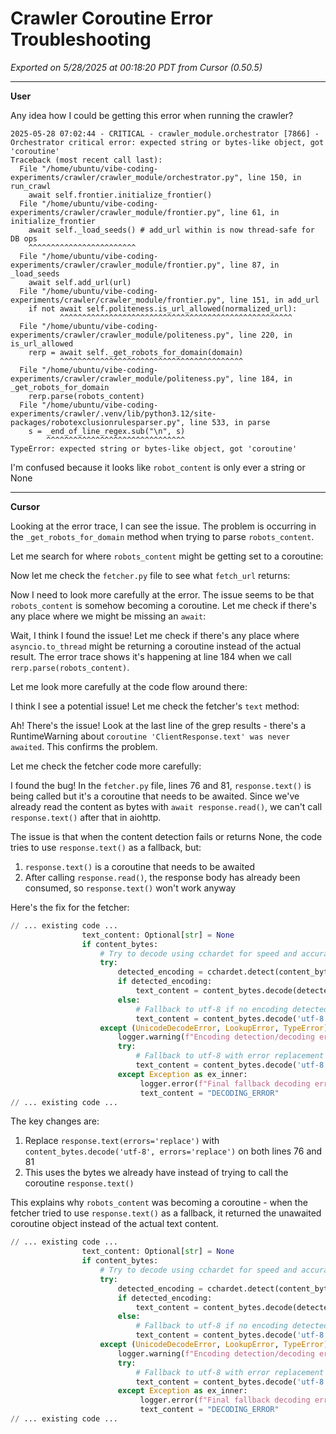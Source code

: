 # Crawler Coroutine Error Troubleshooting
_Exported on 5/28/2025 at 00:18:20 PDT from Cursor (0.50.5)_

---

**User**

Any idea how I could be getting this error when running the crawler?
```
2025-05-28 07:02:44 - CRITICAL - crawler_module.orchestrator [7866] - Orchestrator critical error: expected string or bytes-like object, got 'coroutine'
Traceback (most recent call last):
  File "/home/ubuntu/vibe-coding-experiments/crawler/crawler_module/orchestrator.py", line 150, in run_crawl
    await self.frontier.initialize_frontier()
  File "/home/ubuntu/vibe-coding-experiments/crawler/crawler_module/frontier.py", line 61, in initialize_frontier
    await self._load_seeds() # add_url within is now thread-safe for DB ops
    ^^^^^^^^^^^^^^^^^^^^^^^^
  File "/home/ubuntu/vibe-coding-experiments/crawler/crawler_module/frontier.py", line 87, in _load_seeds
    await self.add_url(url)
  File "/home/ubuntu/vibe-coding-experiments/crawler/crawler_module/frontier.py", line 151, in add_url
    if not await self.politeness.is_url_allowed(normalized_url):
           ^^^^^^^^^^^^^^^^^^^^^^^^^^^^^^^^^^^^^^^^^^^^^^^^^^^^
  File "/home/ubuntu/vibe-coding-experiments/crawler/crawler_module/politeness.py", line 220, in is_url_allowed
    rerp = await self._get_robots_for_domain(domain)
           ^^^^^^^^^^^^^^^^^^^^^^^^^^^^^^^^^^^^^^^^^
  File "/home/ubuntu/vibe-coding-experiments/crawler/crawler_module/politeness.py", line 184, in _get_robots_for_domain
    rerp.parse(robots_content)
  File "/home/ubuntu/vibe-coding-experiments/crawler/.venv/lib/python3.12/site-packages/robotexclusionrulesparser.py", line 533, in parse
    s = _end_of_line_regex.sub("\n", s)
        ^^^^^^^^^^^^^^^^^^^^^^^^^^^^^^^
TypeError: expected string or bytes-like object, got 'coroutine'
```

I'm confused because it looks like `robot_content` is only ever a string or None

---

**Cursor**

Looking at the error trace, I can see the issue. The problem is occurring in the `_get_robots_for_domain` method when trying to parse `robots_content`.

Let me search for where `robots_content` might be getting set to a coroutine:

Now let me check the `fetcher.py` file to see what `fetch_url` returns:

Now I need to look more carefully at the error. The issue seems to be that `robots_content` is somehow becoming a coroutine. Let me check if there's any place where we might be missing an `await`:

Wait, I think I found the issue! Let me check if there's any place where `asyncio.to_thread` might be returning a coroutine instead of the actual result. The error trace shows it's happening at line 184 when we call `rerp.parse(robots_content)`. 

Let me look more carefully at the code flow around there:

I think I see a potential issue! Let me check the fetcher's `text` method:

Ah! There's the issue! Look at the last line of the grep results - there's a RuntimeWarning about `coroutine 'ClientResponse.text' was never awaited`. This confirms the problem.

Let me check the fetcher code more carefully:

I found the bug! In the `fetcher.py` file, lines 76 and 81, `response.text()` is being called but it's a coroutine that needs to be awaited. Since we've already read the content as bytes with `await response.read()`, we can't call `response.text()` after that in aiohttp.

The issue is that when the content detection fails or returns None, the code tries to use `response.text()` as a fallback, but:
1. `response.text()` is a coroutine that needs to be awaited
2. After calling `response.read()`, the response body has already been consumed, so `response.text()` won't work anyway

Here's the fix for the fetcher:

```python:crawler/crawler_module/fetcher.py
// ... existing code ...
                text_content: Optional[str] = None
                if content_bytes:
                    # Try to decode using cchardet for speed and accuracy
                    try:
                        detected_encoding = cchardet.detect(content_bytes)['encoding']
                        if detected_encoding:
                            text_content = content_bytes.decode(detected_encoding, errors='replace')
                        else:
                            # Fallback to utf-8 if no encoding detected
                            text_content = content_bytes.decode('utf-8', errors='replace')
                    except (UnicodeDecodeError, LookupError, TypeError) as e:
                        logger.warning(f"Encoding detection/decoding error for {actual_final_url}: {e}. Falling back.")
                        try:
                            # Fallback to utf-8 with error replacement
                            text_content = content_bytes.decode('utf-8', errors='replace') 
                        except Exception as ex_inner:
                             logger.error(f"Final fallback decoding error for {actual_final_url}: {ex_inner}")
                             text_content = "DECODING_ERROR"
// ... existing code ...
```

The key changes are:
1. Replace `response.text(errors='replace')` with `content_bytes.decode('utf-8', errors='replace')` on both lines 76 and 81
2. This uses the bytes we already have instead of trying to call the coroutine `response.text()`

This explains why `robots_content` was becoming a coroutine - when the fetcher tried to use `response.text()` as a fallback, it returned the unawaited coroutine object instead of the actual text content.

```python
// ... existing code ...
                text_content: Optional[str] = None
                if content_bytes:
                    # Try to decode using cchardet for speed and accuracy
                    try:
                        detected_encoding = cchardet.detect(content_bytes)['encoding']
                        if detected_encoding:
                            text_content = content_bytes.decode(detected_encoding, errors='replace')
                        else:
                            # Fallback to utf-8 if no encoding detected
                            text_content = content_bytes.decode('utf-8', errors='replace')
                    except (UnicodeDecodeError, LookupError, TypeError) as e:
                        logger.warning(f"Encoding detection/decoding error for {actual_final_url}: {e}. Falling back.")
                        try:
                            # Fallback to utf-8 with error replacement
                            text_content = content_bytes.decode('utf-8', errors='replace') 
                        except Exception as ex_inner:
                             logger.error(f"Final fallback decoding error for {actual_final_url}: {ex_inner}")
                             text_content = "DECODING_ERROR"
// ... existing code ...
```

